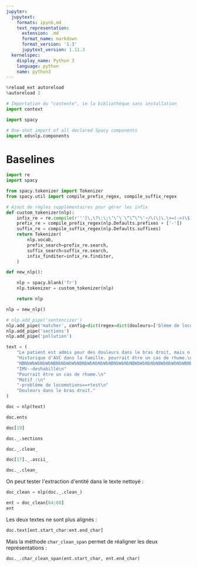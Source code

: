 ```yaml
---
jupyter:
  jupytext:
    formats: ipynb,md
    text_representation:
      extension: .md
      format_name: markdown
      format_version: '1.3'
      jupytext_version: 1.11.3
  kernelspec:
    display_name: Python 3
    language: python
    name: python3
---
```


```python
%reload_ext autoreload
%autoreload 2
```

```python
# Importation du "contexte", ie la bibliothèque sans installation
import context
```

```python
import spacy
```

```python
# One-shot import of all declared Spacy components
import edsnlp.components
```

# Baselines

```python
import re
import spacy

from spacy.tokenizer import Tokenizer
from spacy.util import compile_prefix_regex, compile_suffix_regex

# Ajout de règles supplémentaires pour gérer les infix
def custom_tokenizer(nlp):
    infix_re = re.compile(r'''[\,\?\:\;\‘\’\`\“\”\"\'~/\(\)\.\+=(->)\$]''')
    prefix_re = compile_prefix_regex(nlp.Defaults.prefixes + ['-'])
    suffix_re = compile_suffix_regex(nlp.Defaults.suffixes)
    return Tokenizer(
        nlp.vocab,
        prefix_search=prefix_re.search,
        suffix_search=suffix_re.search,
        infix_finditer=infix_re.finditer,
    )

def new_nlp():

    nlp = spacy.blank('fr')
    nlp.tokenizer = custom_tokenizer(nlp)

    return nlp
```

```python
nlp = new_nlp()
```

```python
# nlp.add_pipe('sentencizer')
nlp.add_pipe('matcher', config=dict(regex=dict(douleurs=['blème de locomotion', 'douleurs', 'IMV'])))
nlp.add_pipe('sections')
nlp.add_pipe('pollution')
```

```python
text = (
    "Le patient est admis pour des douleurs dans le bras droit, mais n'a pas de problème de locomotion. Test(et oui) "
    "Historique d'AVC dans la famille. pourrait être un cas de rhume.\n"
    "NBNbWbWbNbWbNBNbNbWbWbNBNbWbNbNbWbNBNbWbNbNBWbWbNbNbNBWbNbWbNbWBNbNbWbNbNBNbWbWbNbWBNbNbWbNBNbWbWbNb\n"
    "IMV--deshabillé\n"
    "Pourrait être un cas de rhume.\n"
    "Motif :\n"
    "-problème de locomotions==+test\n"
    "Douleurs dans le bras droit."
)
```

```python
doc = nlp(text)
```

```python
doc.ents
```

```python
doc[19]
```

```python
doc._.sections
```

```python
doc._.clean_
```

```python
doc[17]._.ascii_
```

```python
doc._.clean_
```

On peut tester l'extraction d'entité dans le texte nettoyé :

```python
doc_clean = nlp(doc._.clean_)
```

```python
ent = doc_clean[64:68]
ent
```

Les deux textes ne sont plus alignés :

```python
doc.text[ent.start_char:ent.end_char]
```

Mais la méthode `char_clean_span` permet de réaligner les deux représentations :

```python
doc._.char_clean_span(ent.start_char, ent.end_char)
```

```python

```
